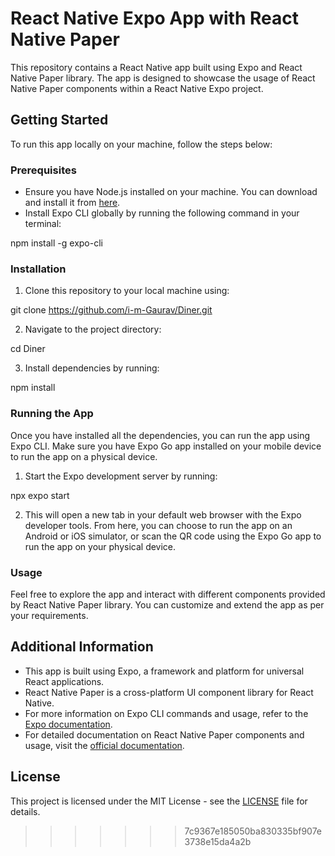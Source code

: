 # React Native Expo App with React Native Paper

This repository contains a React Native app built using Expo and React Native Paper library. The app is designed to showcase the usage of React Native Paper components within a React Native Expo project.

## Getting Started

To run this app locally on your machine, follow the steps below:

### Prerequisites

- Ensure you have Node.js installed on your machine. You can download and install it from [here](https://nodejs.org/).
- Install Expo CLI globally by running the following command in your terminal:

npm install -g expo-cli

### Installation

1. Clone this repository to your local machine using:

git clone https://github.com/i-m-Gaurav/Diner.git

2. Navigate to the project directory:

cd Diner

3. Install dependencies by running:
   
npm install

### Running the App

Once you have installed all the dependencies, you can run the app using Expo CLI. Make sure you have Expo Go app installed on your mobile device to run the app on a physical device.

1. Start the Expo development server by running:

npx expo start

2. This will open a new tab in your default web browser with the Expo developer tools. From here, you can choose to run the app on an Android or iOS simulator, or scan the QR code using the Expo Go app to run the app on your physical device.

### Usage

Feel free to explore the app and interact with different components provided by React Native Paper library. You can customize and extend the app as per your requirements.

## Additional Information

- This app is built using Expo, a framework and platform for universal React applications.
- React Native Paper is a cross-platform UI component library for React Native.
- For more information on Expo CLI commands and usage, refer to the [Expo documentation](https://docs.expo.dev/workflow/expo-cli/).
- For detailed documentation on React Native Paper components and usage, visit the [official documentation](https://callstack.github.io/react-native-paper/).

## License

This project is licensed under the MIT License - see the [LICENSE](LICENSE) file for details.



>>>>>>> 7c9367e185050ba830335bf907e3738e15da4a2b
